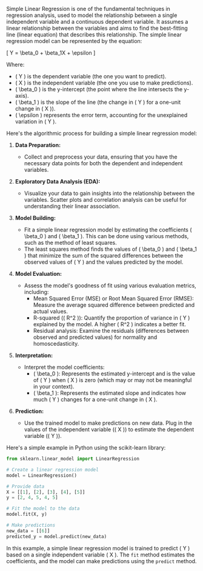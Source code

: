 Simple Linear Regression is one of the fundamental techniques in regression analysis, used to model the relationship between a single independent variable and a continuous dependent variable. It assumes a linear relationship between the variables and aims to find the best-fitting line (linear equation) that describes this relationship. The simple linear regression model can be represented by the equation:

\[ Y = \beta_0 + \beta_1X + \epsilon \]

Where:
- \( Y \) is the dependent variable (the one you want to predict).
- \( X \) is the independent variable (the one you use to make predictions).
- \( \beta_0 \) is the y-intercept (the point where the line intersects the y-axis).
- \( \beta_1 \) is the slope of the line (the change in \( Y \) for a one-unit change in \( X \)).
- \( \epsilon \) represents the error term, accounting for the unexplained variation in \( Y \).

Here's the algorithmic process for building a simple linear regression model:

1. **Data Preparation:**
   - Collect and preprocess your data, ensuring that you have the necessary data points for both the dependent and independent variables.

2. **Exploratory Data Analysis (EDA):**
   - Visualize your data to gain insights into the relationship between the variables. Scatter plots and correlation analysis can be useful for understanding their linear association.

3. **Model Building:**
   - Fit a simple linear regression model by estimating the coefficients \( \beta_0 \) and \( \beta_1 \). This can be done using various methods, such as the method of least squares.
   - The least squares method finds the values of \( \beta_0 \) and \( \beta_1 \) that minimize the sum of the squared differences between the observed values of \( Y \) and the values predicted by the model.

4. **Model Evaluation:**
   - Assess the model's goodness of fit using various evaluation metrics, including:
     - Mean Squared Error (MSE) or Root Mean Squared Error (RMSE): Measure the average squared difference between predicted and actual values.
     - R-squared (\( R^2 \)): Quantify the proportion of variance in \( Y \) explained by the model. A higher \( R^2 \) indicates a better fit.
     - Residual analysis: Examine the residuals (differences between observed and predicted values) for normality and homoscedasticity.
   
5. **Interpretation:**
   - Interpret the model coefficients:
     - \( \beta_0 \): Represents the estimated y-intercept and is the value of \( Y \) when \( X \) is zero (which may or may not be meaningful in your context).
     - \( \beta_1 \): Represents the estimated slope and indicates how much \( Y \) changes for a one-unit change in \( X \).

6. **Prediction:**
   - Use the trained model to make predictions on new data. Plug in the values of the independent variable (\( X \)) to estimate the dependent variable (\( Y \)).

Here's a simple example in Python using the scikit-learn library:

```python
from sklearn.linear_model import LinearRegression

# Create a linear regression model
model = LinearRegression()

# Provide data
X = [[1], [2], [3], [4], [5]]
y = [2, 4, 5, 4, 5]

# Fit the model to the data
model.fit(X, y)

# Make predictions
new_data = [[6]]
predicted_y = model.predict(new_data)
```

In this example, a simple linear regression model is trained to predict \( Y \) based on a single independent variable \( X \). The `fit` method estimates the coefficients, and the model can make predictions using the `predict` method.